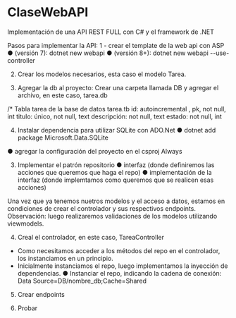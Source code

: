 # ClaseWebAPI
Implementación de una API REST FULL con C# y el framework de .NET

Pasos para implementar la API:
1 - crear el template de la web api con ASP
● (versión 7): dotnet new webapi
● (versión 8+): dotnet new webapi --use-controller

2) Crear los modelos necesarios, esta caso el modelo Tarea.

3) Agregar la db al proyecto: 
Crear una carpeta llamada DB y agregar el archivo, en este caso, tarea.db

/* Tabla tarea de la base de datos tarea.tb 
id: autoincremental , pk, not null, int
titulo: único, not null, text
descripción: not null, text
estado: not null, int

4) Instalar dependencia para utilizar SQLite con ADO.Net
● dotnet add package Microsoft.Data.SQLite

● agregar la configuración del proyecto en el  csproj
<ItemGroup>
    <None Update="DB\tarea.db">
      <CopyToOutputDirectory>Always</CopyToOutputDirectory>
    </None>
</ItemGroup>

3) Implementar el patrón repositorio
● interfaz (donde definiremos las acciones que queremos que haga el repo)
● implementación de la interfaz (donde implemtamos como queremos que se realicen esas acciones)

Una vez que ya tenemos nuetros modelos y el acceso a datos, estamos en condiciones de crear el controlador
y sus respectivos endpoints.
Observación: luego realizaremos validaciones de los modelos utilizando viewmodels.

4) Creal el controlador, en este caso, TareaController
- Como necesitamos acceder a los métodos del repo en el controlador, los instanciamos en un principio.
- Inicialmente instanciamos el repo, luego implementamos la inyección de dependencias.
● Instanciar el repo, indicando la cadena de conexión: Data Source=DB/nombre_db;Cache=Shared

5) Crear endpoints

6) Probar



